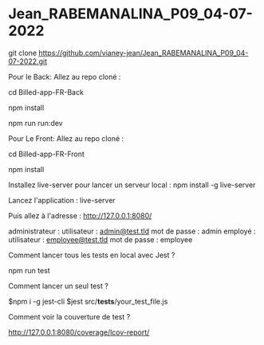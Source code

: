 # Jean_RABEMANALINA_P09_04-07-2022

git clone https://github.com/vianey-jean/Jean_RABEMANALINA_P09_04-07-2022.git

Pour le Back:
Allez au repo cloné :

cd Billed-app-FR-Back

npm install

npm run run:dev


Pour Le Front:
Allez au repo cloné :

cd Billed-app-FR-Front

npm install

Installez live-server pour lancer un serveur local :
npm install -g live-server

Lancez l'application :
live-server

Puis allez à l'adresse : http://127.0.0.1:8080/

administrateur :
utilisateur : admin@test.tld 
mot de passe : admin
employé :
utilisateur : employee@test.tld
mot de passe : employee

Comment lancer tous les tests en local avec Jest ?

npm run test

Comment lancer un seul test ?

$npm i -g jest-cli
$jest src/__tests__/your_test_file.js

Comment voir la couverture de test ?

http://127.0.0.1:8080/coverage/lcov-report/
